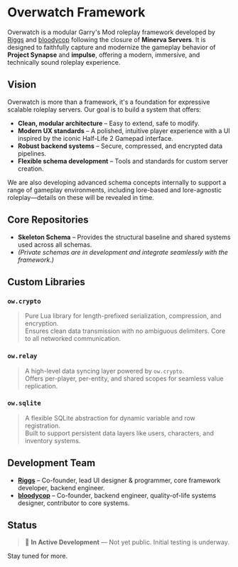 # Overwatch Framework

Overwatch is a modular Garry's Mod roleplay framework developed by [Riggs](https:/github.com/riggs9162) and [bloodycop](https:/github.com/bloodycop6385) following the closure of **Minerva Servers**. It is designed to faithfully capture and modernize the gameplay behavior of **Project Synapse** and **impulse**, offering a modern, immersive, and technically sound roleplay experience.

## Vision

Overwatch is more than a framework, it's a foundation for expressive scalable roleplay servers. Our goal is to build a system that offers:

- **Clean, modular architecture** – Easy to extend, safe to modify.
- **Modern UX standards** – A polished, intuitive player experience with a UI inspired by the iconic Half-Life 2 Gamepad interface.
- **Robust backend systems** – Secure, compressed, and encrypted data pipelines.
- **Flexible schema development** – Tools and standards for custom server creation.

We are also developing advanced schema concepts internally to support a range of gameplay environments, including lore-based and lore-agnostic roleplay—details on these will be revealed in time.

## Core Repositories

- **Skeleton Schema** – Provides the structural baseline and shared systems used across all schemas.
- *(Private schemas are in development and integrate seamlessly with the framework.)*

## Custom Libraries

### `ow.crypto`
> Pure Lua library for length-prefixed serialization, compression, and encryption.  
> Ensures clean data transmission with no ambiguous delimiters. Core to all networked communication.

### `ow.relay`
> A high-level data syncing layer powered by `ow.crypto`.  
> Offers per-player, per-entity, and shared scopes for seamless value replication.

### `ow.sqlite`
> A flexible SQLite abstraction for dynamic variable and row registration.  
> Built to support persistent data layers like users, characters, and inventory systems.

## Development Team

- **[Riggs](https:/github.com/riggs9162)** – Co-founder, lead UI designer & programmer, core framework developer, backend engineer.  
- **[bloodycop](https:/github.com/bloodycop6385)** – Co-founder, backend engineer, quality-of-life systems designer, contributor to core systems.

## Status

> 🚧 **In Active Development** — Not yet public. Initial testing is underway.

Stay tuned for more.